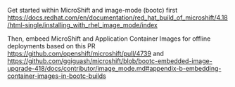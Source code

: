 Get started within MicroShift and image-mode (bootc) first https://docs.redhat.com/en/documentation/red_hat_build_of_microshift/4.18/html-single/installing_with_rhel_image_mode/index

Then, embeed MicroShift and Application Container Images for offline deployments based on this PR https://github.com/openshift/microshift/pull/4739 and https://github.com/ggiguash/microshift/blob/bootc-embedded-image-upgrade-418/docs/contributor/image_mode.md#appendix-b-embedding-container-images-in-bootc-builds 

